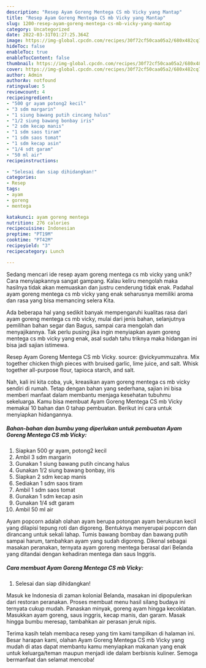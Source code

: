 ```yaml
---
description: "Resep Ayam Goreng Mentega CS mb Vicky yang Mantap"
title: "Resep Ayam Goreng Mentega CS mb Vicky yang Mantap"
slug: 1200-resep-ayam-goreng-mentega-cs-mb-vicky-yang-mantap
category: Uncategorized
date: 2022-03-31T01:27:25.364Z
image: https://img-global.cpcdn.com/recipes/30f72cf50caa05a2/680x482cq70/ayam-goreng-mentega-cs-mb-vicky-foto-resep-utama.jpg
hideToc: false
enableToc: true
enableTocContent: false
thumbnail: https://img-global.cpcdn.com/recipes/30f72cf50caa05a2/680x482cq70/ayam-goreng-mentega-cs-mb-vicky-foto-resep-utama.jpg
cover: https://img-global.cpcdn.com/recipes/30f72cf50caa05a2/680x482cq70/ayam-goreng-mentega-cs-mb-vicky-foto-resep-utama.jpg
author: Admin
authorAv: notfound
ratingvalue: 5
reviewcount: 4
recipeingredient:
- "500 gr ayam potong2 kecil"
- "3 sdm margarin"
- "1 siung bawang putih cincang halus"
- "1/2 siung bawang bonbay iris"
- "2 sdm kecap manis"
- "1 sdm saos tiram"
- "1 sdm saos tomat"
- "1 sdm kecap asin"
- "1/4 sdt garam"
- "50 ml air"
recipeinstructions:

- "Selesai dan siap dihidangkan!"
categories:
- Resep
tags:
- ayam
- goreng
- mentega

katakunci: ayam goreng mentega 
nutrition: 276 calories
recipecuisine: Indonesian
preptime: "PT19M"
cooktime: "PT42M"
recipeyield: "3"
recipecategory: Lunch

---
```





Sedang mencari ide resep ayam goreng mentega cs mb vicky yang unik? Cara menyiapkannya sangat gampang. Kalau keliru mengolah maka hasilnya tidak akan memuaskan dan justru cenderung tidak enak. Padahal ayam goreng mentega cs mb vicky yang enak seharusnya memiliki aroma dan rasa yang bisa memancing selera Kita.





Ada beberapa hal yang sedikit banyak mempengaruhi kualitas rasa dari ayam goreng mentega cs mb vicky, mulai dari jenis bahan, selanjutnya pemilihan bahan segar dan Bagus, sampai cara mengolah dan menyajikannya. Tak perlu pusing jika ingin menyiapkan ayam goreng mentega cs mb vicky yang enak,      asal sudah tahu triknya maka hidangan ini bisa jadi sajian istimewa.














Resep Ayam Goreng Mentega CS mb Vicky. source: @vickyummuzahra. Mix together chicken thigh pieces with bruised garlic, lime juice, and salt. Whisk together all-purpose flour, tapioca starch, and salt.






Nah, kali ini kita coba, yuk, kreasikan ayam goreng mentega cs mb vicky sendiri di rumah. Tetap dengan bahan yang sederhana, sajian ini bisa memberi manfaat dalam membantu menjaga kesehatan tubuhmu sekeluarga. Kamu bisa membuat Ayam Goreng Mentega CS mb Vicky memakai 10 bahan dan 0 tahap pembuatan. Berikut ini cara untuk menyiapkan hidangannya.

<!--inarticleads1-->

##### Bahan-bahan dan bumbu yang diperlukan untuk pembuatan Ayam Goreng Mentega CS mb Vicky:

1. Siapkan 500 gr ayam, potong2 kecil
1. Ambil 3 sdm margarin
1. Gunakan 1 siung bawang putih cincang halus
1. Gunakan 1/2 siung bawang bonbay, iris
1. Siapkan 2 sdm kecap manis
1. Sediakan 1 sdm saos tiram
1. Ambil 1 sdm saos tomat
1. Gunakan 1 sdm kecap asin
1. Gunakan 1/4 sdt garam
1. Ambil 50 ml air


Ayam popcorn adalah olahan ayam berupa potongan ayam berukuran kecil yang dilapisi tepung roti dan digoreng. Bentuknya menyerupai popcorn dan dirancang untuk sekali lahap. Tumis bawang bombay dan bawang putih sampai harum, tambahkan ayam yang sudah digoreng. Dikenal sebagai masakan peranakan, ternyata ayam goreng mentega berasal dari Belanda yang ditandai dengan kehadiran mentega dan saus Inggris. 

<!--inarticleads2-->

##### Cara membuat Ayam Goreng Mentega CS mb Vicky:


1. Selesai dan siap dihidangkan!

Masuk ke Indonesia di zaman kolonial Belanda, masakan ini dipopulerkan dari restoran peranakan. Proses membuat menu hasil silang budaya ini ternyata cukup mudah. Panaskan minyak, goreng ayam hingga kecoklatan. Masukkan ayam goreng, saus inggris, kecap manis, dan garam. Masak hingga bumbu meresap, tambahkan air perasan jeruk nipis. 

Terima kasih telah membaca resep yang tim kami tampilkan di halaman ini. Besar harapan kami, olahan Ayam Goreng Mentega CS mb Vicky yang mudah di atas dapat membantu kamu menyiapkan makanan yang enak untuk keluarga/teman maupun menjadi ide dalam berbisnis kuliner. Semoga bermanfaat dan selamat mencoba!
